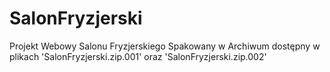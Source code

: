 # SalonFryzjerski

Projekt Webowy Salonu Fryzjerskiego Spakowany w Archiwum dostępny w plikach 'SalonFryzjerski.zip.001' oraz 'SalonFryzjerski.zip.002'

